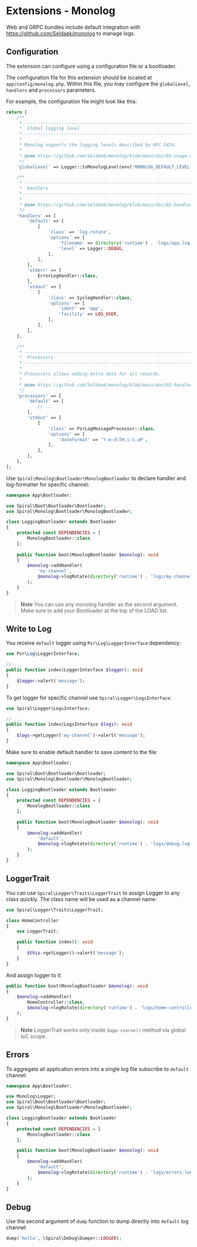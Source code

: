 # Extensions - Monolog

Web and GRPC bundles include default integration with https://github.com/Seldaek/monolog to manage logs.

## Configuration

The extension can configure using a configuration file or a bootloader. 

The configuration file for this extension should be located at `app/config/monolog.php`. Within this file, you may
configure the `globalLevel`, `handlers` and `processors` parameters.

For example, the configuration file might look like this:

```php
return [    
    /**
     * -------------------------------------------------------------------------
     *  Global logging level
     * ------------------------------------------------------------------------- 
     * 
     * Monolog supports the logging levels described by RFC 5424.
     *
     * @see https://github.com/Seldaek/monolog/blob/main/doc/01-usage.md#log-levels
     */
    'globalLevel' => Logger::toMonologLevel(env('MONOLOG_DEFAULT_LEVEL', Logger::DEBUG)),

    /**
     * -------------------------------------------------------------------------
     *  Handlers
     * ------------------------------------------------------------------------- 
     * 
     * @see https://github.com/Seldaek/monolog/blob/main/doc/02-handlers-formatters-processors.md#handlers
     */
    'handlers' => [
        'default' => [
            [
                'class' => 'log.rotate',
                'options' => [
                    'filename' => directory('runtime') . 'logs/app.log',
                    'level' => Logger::DEBUG,
                ],
            ],
        ],
        'stderr' => [
            ErrorLogHandler::class,
        ],
        'stdout' => [
            [
                'class' => SyslogHandler::class,
                'options' => [
                    'ident' => 'app',
                    'facility' => LOG_USER,
                ],
            ],
        ],
    ],

    /**
     * -------------------------------------------------------------------------
     *  Processors
     * ------------------------------------------------------------------------- 
     * 
     * Processors allows adding extra data for all records.
     *
     * @see https://github.com/Seldaek/monolog/blob/main/doc/02-handlers-formatters-processors.md#processors
     */
    'processors' => [
        'default' => [
            // ...
        ],
        'stdout' => [
            [
                'class' => PsrLogMessageProcessor::class,
                'options' => [
                    'dateFormat' => 'Y-m-d\TH:i:s.uP',
                ],
            ],
        ],
    ],
];
```

Use `Spiral\Monolog\Bootloader\MonologBootloader` to declare handler and log-formatter for specific channel:

```php
namespace App\Bootloader;

use Spiral\Boot\Bootloader\Bootloader;
use Spiral\Monolog\Bootloader\MonologBootloader;

class LoggingBootloader extends Bootloader
{
    protected const DEPENDENCIES = [
        MonologBootloader::class
    ];
    
    public function boot(MonologBootloader $monolog): void
    {
        $monolog->addHandler(
            'my-channel',
            $monolog->logRotate(directory('runtime') . 'logs/my-channel.log')
        );
    }
}
``` 

> **Note**
> You can use any monolog handler as the second argument. Make sure to add your Bootloader at the top of the LOAD list.

## Write to Log

You receive `default` logger using `Psr\Log\LoggerInterface` dependency:

```php
use Psr\Log\LoggerInterface;

// ...
public function index(LoggerInterface $logger): void
{
    $logger->alert('message');
}
```

To get logger for specific channel use `Spiral\Logger\LogsInterface`:

```php
use Spiral\Logger\LogsInterface;

// ...
public function index(LogsInterface $logs): void
{
    $logs->getLogger('my-channel')->alert('message');
}
```

Make sure to enable default handler to save content to the file:

```php
namespace App\Bootloader;

use Spiral\Boot\Bootloader\Bootloader;
use Spiral\Monolog\Bootloader\MonologBootloader;

class LoggingBootloader extends Bootloader
{
    protected const DEPENDENCIES = [
        MonologBootloader::class
    ];

    public function boot(MonologBootloader $monolog): void
    {
        $monolog->addHandler(
            'default',
            $monolog->logRotate(directory('runtime') . 'logs/debug.log')
        );
    }
}
```

## LoggerTrait

You can use `Spiral\Logger\Traits\LoggerTrait` to assign Logger to any class quickly. The class name will be used as a
channel name:

```php
use Spiral\Logger\Traits\LoggerTrait;

class HomeController
{
    use LoggerTrait;

    public function index(): void
    {
        $this->getLogger()->alert('message');
    }
}
```

And assign logger to it:

```php
public function boot(MonologBootloader $monolog): void
{
    $monolog->addHandler(
        HomeController::class,
        $monolog->logRotate(directory('runtime') . 'logs/home-controller.log') // handler
    );
}
```

> **Note**
> LoggerTrait works only inside `$app->serve()` method via global IoC scope.

## Errors

To aggregate all application errors into a single log file subscribe to `default` channel:

```php
namespace App\Bootloader;

use Monolog\Logger;
use Spiral\Boot\Bootloader\Bootloader;
use Spiral\Monolog\Bootloader\MonologBootloader;

class LoggingBootloader extends Bootloader
{
    protected const DEPENDENCIES = [
        MonologBootloader::class
    ];

    public function boot(MonologBootloader $monolog): void
    {
        $monolog->addHandler(
            'default',
            $monolog->logRotate(directory('runtime') . 'logs/errors.log', Logger::ERROR) // only ERROR and above
        );
    }
}
```

## Debug

Use the second argument of `dump` function to dump directly into `default` log channel:

```php
dump('hello', \Spiral\Debug\Dumper::LOGGER); 
```
